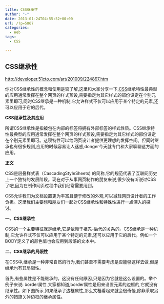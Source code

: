 ```yaml
---
title: CSS继承性
author: "-"
date: 2013-01-24T04:55:52+00:00
url: /?p=5067
categories:
  - Web
tags:
  - CSS

---
```

## CSS继承性
http://developer.51cto.com/art/201009/224897.htm

你对CSS继承性的概念和使用是否了解,这里和大家分享一下,[CSS][1]继承特性最典型的应用通常发挥在整个网页的样式预设,需要指定为其它样式的部份设定在个别元素里即可,同时CSS继承是一种机制,它允许样式不仅可以应用于某个特定的元素,还可以应用于它的后代。

**CSS继承性及其应用**

所谓CSS继承性是指被包在内部的标签将拥有外部标签的样式性质。CSS继承特性最典型的应用通常发挥在整个网页的样式预设,需要指定为其它样式的部份设定在个别元素里即可。这项特性可以给网页设计者提供更理想的发挥空间。但同时继承也有很多规则,应用的时候容易让人迷惑,donger今天就专门和大家聊聊这方面的应用。

**正文**

CSS是层叠样式表（CascadingStyleSheets) 的简称,它的规范代表了互联网历史上一个独特的发展阶段。现在对于从事网页制作的朋友来说,很少没有听说过CSS了吧,因为在制作网页过程中我们经常需要用到。

CSS允许我们为文档设置更为丰富且便于修改的外观,可以减轻网页设计者的工作负担。这里我们主要想和朋友们一起对CSS继承性和特殊性进行一点深入的探讨。

**一、CSS继承性**

CSS的一个主要特征就是继承,它是依赖于祖先-后代的关系的。CSS继承是一种机制,它允许样式不仅可以应用于某个特定的元素,还可以应用于它的后代。例如一个BODY定义了的颜色值也会应用到段落的文本中。

**二、CSS继承的局限性**

在CSS中,继承是一种非常自然的行为,我们甚至不需要考虑是否能够这样去做,但是继承也有其局限性。

首先,有些属性是不能继承的。这没有任何原因,只是因为它就是这么设置的。举个例子来说: border属性,大家都知道,border属性是用来设置元素的边框的,它就没有继承性。如下图所示,如果继承了边框属性,那么文档看起来就会很奇怪,除非采取另外的措施关掉边框的继承属性。

 [1]: http://developer.51cto.com/art/201008/220838.htm